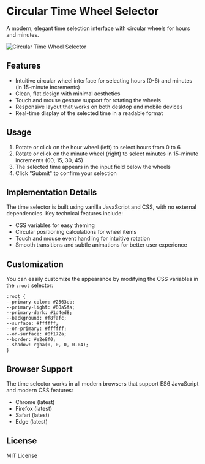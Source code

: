 # Circular Time Wheel Selector

A modern, elegant time selection interface with circular wheels for hours and minutes.

![Circular Time Wheel Selector](https://placeholder-for-screenshot.png)

## Features

- Intuitive circular wheel interface for selecting hours (0-6) and minutes (in 15-minute increments)
- Clean, flat design with minimal aesthetics
- Touch and mouse gesture support for rotating the wheels
- Responsive layout that works on both desktop and mobile devices
- Real-time display of the selected time in a readable format

## Usage

1. Rotate or click on the hour wheel (left) to select hours from 0 to 6
2. Rotate or click on the minute wheel (right) to select minutes in 15-minute increments (00, 15, 30, 45)
3. The selected time appears in the input field below the wheels
4. Click "Submit" to confirm your selection

## Implementation Details

The time selector is built using vanilla JavaScript and CSS, with no external dependencies. Key technical features include:

- CSS variables for easy theming
- Circular positioning calculations for wheel items
- Touch and mouse event handling for intuitive rotation
- Smooth transitions and subtle animations for better user experience

## Customization

You can easily customize the appearance by modifying the CSS variables in the `:root` selector:


```
:root {
--primary-color: #2563eb;
--primary-light: #60a5fa;
--primary-dark: #1d4ed8;
--background: #f8fafc;
--surface: #ffffff;
--on-primary: #ffffff;
--on-surface: #0f172a;
--border: #e2e8f0;
--shadow: rgba(0, 0, 0, 0.04);
}
```

## Browser Support

The time selector works in all modern browsers that support ES6 JavaScript and modern CSS features:

- Chrome (latest)
- Firefox (latest)
- Safari (latest)
- Edge (latest)

## License

MIT License